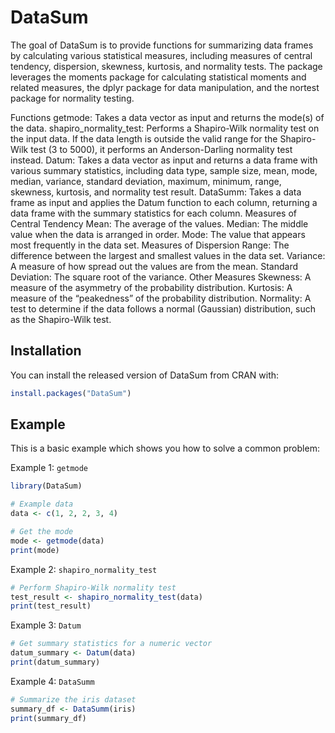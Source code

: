 
<!-- README.md is generated from README.Rmd. Please edit that file -->

# DataSum

<!-- badges: start -->
<!-- badges: end -->

The goal of DataSum is to provide functions for summarizing data frames
by calculating various statistical measures, including measures of
central tendency, dispersion, skewness, kurtosis, and normality tests.
The package leverages the moments package for calculating statistical
moments and related measures, the dplyr package for data manipulation,
and the nortest package for normality testing.

Functions getmode: Takes a data vector as input and returns the mode(s)
of the data. shapiro_normality_test: Performs a Shapiro-Wilk normality
test on the input data. If the data length is outside the valid range
for the Shapiro-Wilk test (3 to 5000), it performs an Anderson-Darling
normality test instead. Datum: Takes a data vector as input and returns
a data frame with various summary statistics, including data type,
sample size, mean, mode, median, variance, standard deviation, maximum,
minimum, range, skewness, kurtosis, and normality test result. DataSumm:
Takes a data frame as input and applies the Datum function to each
column, returning a data frame with the summary statistics for each
column. Measures of Central Tendency Mean: The average of the values.
Median: The middle value when the data is arranged in order. Mode: The
value that appears most frequently in the data set. Measures of
Dispersion Range: The difference between the largest and smallest values
in the data set. Variance: A measure of how spread out the values are
from the mean. Standard Deviation: The square root of the variance.
Other Measures Skewness: A measure of the asymmetry of the probability
distribution. Kurtosis: A measure of the “peakedness” of the probability
distribution. Normality: A test to determine if the data follows a
normal (Gaussian) distribution, such as the Shapiro-Wilk test.

## Installation

You can install the released version of DataSum from CRAN with:

``` r
install.packages("DataSum")
```

## Example

This is a basic example which shows you how to solve a common problem:

Example 1: `getmode`

``` r
library(DataSum)

# Example data
data <- c(1, 2, 2, 3, 4)

# Get the mode
mode <- getmode(data)
print(mode)
```

Example 2: `shapiro_normality_test`

``` r
# Perform Shapiro-Wilk normality test
test_result <- shapiro_normality_test(data)
print(test_result)
```

Example 3: `Datum`

``` r
# Get summary statistics for a numeric vector
datum_summary <- Datum(data)
print(datum_summary)
```

Example 4: `DataSumm`

``` r
# Summarize the iris dataset
summary_df <- DataSumm(iris)
print(summary_df)
```
